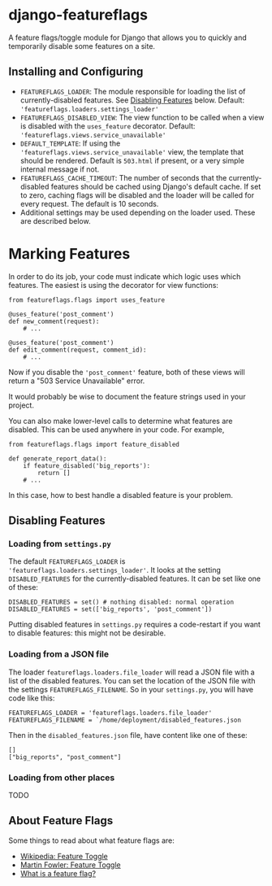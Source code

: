 # django-featureflags

A feature flags/toggle module for Django that allows you to quickly and temporarily disable some features on a site.

## Installing and Configuring

* `FEATUREFLAGS_LOADER`: The module responsible for loading the list of currently-disabled features. See [Disabling Features](#disabling) below.  Default: `'featureflags.loaders.settings_loader'`
* `FEATUREFLAGS_DISABLED_VIEW`: The view function to be called when a view is disabled with the `uses_feature` decorator. Default: `'featureflags.views.service_unavailable'`
* `DEFAULT_TEMPLATE`: If using the `'featureflags.views.service_unavailable'` view, the template that should be rendered. Default is `503.html` if present, or a very simple internal message if not.
* `FEATUREFLAGS_CACHE_TIMEOUT`: The number of seconds that the currently-disabled features should be cached using Django's default cache. If set to zero, caching flags will be disabled and the loader will be called for every request. The default is 10 seconds.
* Additional settings may be used depending on the loader used. These are described below.

# Marking Features

In order to do its job, your code must indicate which logic uses which features. The easiest is using the decorator for view functions:

    from featureflags.flags import uses_feature
    
    @uses_feature('post_comment')
    def new_comment(request):
        # ...

    @uses_feature('post_comment')
    def edit_comment(request, comment_id):
        # ...

Now if you disable the `'post_comment'` feature, both of these views will return a "503 Service Unavailable" error.

It would probably be wise to document the feature strings used in your project.

You can also make lower-level calls to determine what features are disabled. This can be used anywhere in your code. For example,

    from featureflags.flags import feature_disabled
    
    def generate_report_data():
        if feature_disabled('big_reports'):
            return []
        # ...

In this case, how to best handle a disabled feature is your problem.


## Disabling Features <a name="disabling"></a>

### Loading from `settings.py`

The default `FEATUREFLAGS_LOADER` is `'featureflags.loaders.settings_loader'`. It looks at the setting `DISABLED_FEATURES` for the currently-disabled features. It can be set like one of these:

    DISABLED_FEATURES = set() # nothing disabled: normal operation
    DISABLED_FEATURES = set(['big_reports', 'post_comment'])

Putting disabled features in `settings.py` requires a code-restart if you want to disable features: this might not be desirable.

### Loading from a JSON file

The loader `featureflags.loaders.file_loader` will read a JSON file with a list of the disabled features. You can set the location of the JSON file with the settings `FEATUREFLAGS_FILENAME`. So in your `settings.py`, you will have code like this:

    FEATUREFLAGS_LOADER = 'featureflags.loaders.file_loader'
    FEATUREFLAGS_FILENAME = `/home/deployment/disabled_features.json

Then in the `disabled_features.json` file, have content like one of these:

    []
    ["big_reports", "post_comment"]

### Loading from other places

TODO


## About Feature Flags

Some things to read about what feature flags are:

 * [Wikipedia: Feature Toggle](http://en.wikipedia.org/wiki/Feature_toggle)
 * [Martin Fowler: Feature Toggle](http://martinfowler.com/bliki/FeatureToggle.html)
 * [What is a feature flag?](http://stackoverflow.com/questions/7707383/what-is-a-feature-flag)

